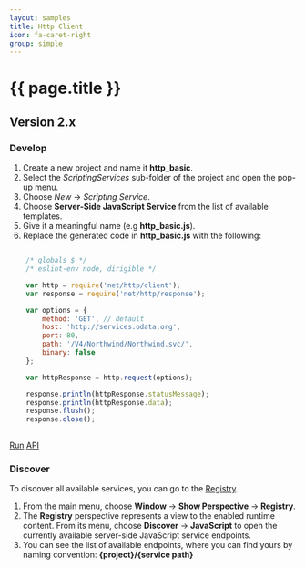 ```yaml
---
layout: samples
title: Http Client
icon: fa-caret-right
group: simple
---
```


{{ page.title }}
===

Version 2.x
---

### Develop


1. Create a new project and name it **http_basic**.
2. Select the *ScriptingServices* sub-folder of the project and open the pop-up menu.
3. Choose *New* -> *Scripting Service*.
4. Choose **Server-Side JavaScript Service** from the list of available templates.
5. Give it a meaningful name (e.g **http_basic.js**).
6. Replace the generated code in **http_basic.js** with the following:

```javascript

	/* globals $ */
	/* eslint-env node, dirigible */

	var http = require('net/http/client');
	var response = require('net/http/response');

	var options = {
		method: 'GET', // default
		host: 'http://services.odata.org',
		port: 80,
		path: '/V4/Northwind/Northwind.svc/',
		binary: false 
	};

	var httpResponse = http.request(options);

	response.println(httpResponse.statusMessage);
	response.println(httpResponse.data);
	response.flush();
	response.close();
	
```

<div class="btn-toolbar pull-right">
	<a class="btn btn-warning" href="http://dirigible.eclipse.org/services/web/registry/anonymous.html?git=https://github.com/dirigiblelabs/sample_net_http_http_basic.git">Run</a>
	<a class="btn btn-info" href="http://www.dirigible.io/api/http_client.html">API</a>
</div>

### Discover

To discover all available services, you can go to the [Registry](../help/registry.html).

1. From the main menu, choose **Window** -> **Show Perspective** -> **Registry**.
2. The **Registry** perspective represents a view to the enabled runtime content. From its menu, choose **Discover** -> **JavaScript** to open the currently available server-side JavaScript service endpoints.
3. You can see the list of available endpoints, where you can find yours by naming convention: **{project}/{service path}**
